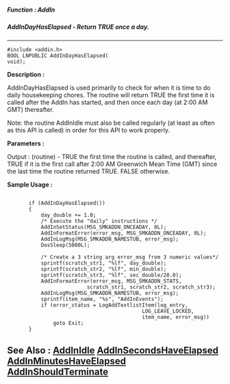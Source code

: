 ##### Function : AddIn
##### AddInDayHasElapsed - Return TRUE once a day.
---
```
#include <addin.h>
BOOL LNPUBLIC AddInDayHasElapsed(
void);
```
**Description :**

AddInDayHasElapsed is used primarily to check for when it is time to do daily 
housekeeping chores.  The routine will return TRUE the first time it is called 
after the AddIn has started, and then once each day (at 2:00 AM GMT) 
thereafter.  

Note: the routine AddInIdle must also be called regularly (at least as often as 
this API is called) in order for this API to work properly.


**Parameters :**

Output :
(routine)  -  TRUE the first time the routine is called, and thereafter, TRUE if it is the first call after 2:00 AM Greenwich Mean Time  (GMT) since the last time the routine returned TRUE.  FALSE otherwise.



**Sample Usage :**
```

       if (AddInDayHasElapsed())
       {
           day_double += 1.0;
           /* Execute the "daily" instructions */
           AddInSetStatus(MSG_SMKADDN_ONCEADAY, 0L);
           AddInFormatError(error_msg, MSG_SMKADDN_ONCEADAY, 0L);
           AddInLogMsg(MSG_SMKADDN_NAMESTUB, error_msg);
           DosSleep(5000L);

           /* Create a 3 string arg error_msg from 3 numeric values*/
           sprintf(scratch_str1, "%lf", day_double);
           sprintf(scratch_str2, "%lf", min_double);
           sprintf(scratch_str3, "%lf", sec_double/20.0);
           AddInFormatError(error_msg, MSG_SMKADDN_STATS,
                          scratch_str1, scratch_str2, scratch_str3);
           AddInLogMsg(MSG_SMKADDN_NAMESTUB, error_msg);
           sprintf(item_name, "%s", "AddInEvents");
           if (error_status = LogAddTextlistItem(log_entry,
                                            LOG_LEAVE_LOCKED,
                                            item_name, error_msg))
               goto Exit;
       }
```
**See Also :**
[AddInIdle](/reference/Func/AddInIdle)
[AddInSecondsHaveElapsed](/reference/Func/AddInSecondsHaveElapsed)
[AddInMinutesHaveElapsed](/reference/Func/AddInMinutesHaveElapsed)
[AddInShouldTerminate](/reference/Func/AddInShouldTerminate)
---
